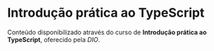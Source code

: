 # Introdução prática ao TypeScript



Conteúdo disponibilizado através do curso de **Introdução prática ao TypeScript**, oferecido pela *DIO*.
